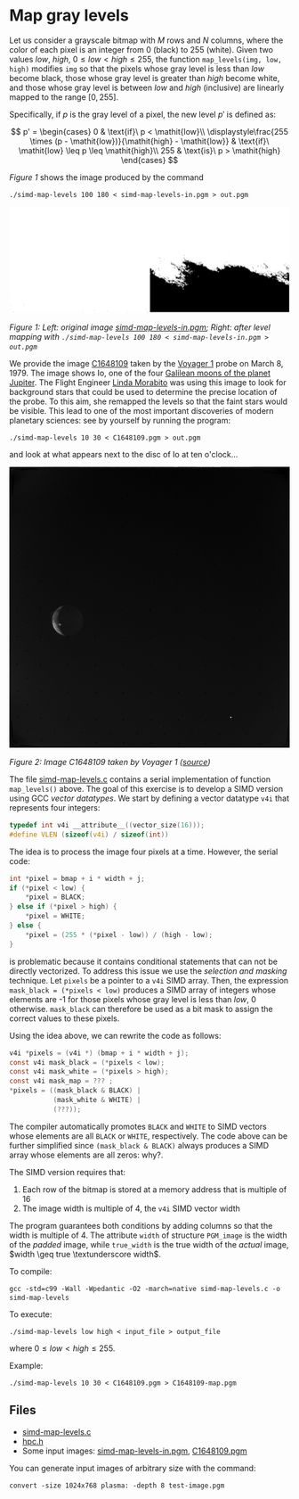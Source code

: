 # Map gray levels

Let us consider a grayscale bitmap with $M$ rows and $N$ columns, where the color of each pixel is an integer from 0 (black) to
255 (white).
Given two values _low_, _high_, $0 \leq \mathit{low} < \mathit{high} \leq 255$, the function `map_levels(img, low, high)`
modifies `img` so that the pixels whose gray level is less than _low_ become black, those whose gray level is greater than _high_
become white, and those whose gray level is between _low_ and _high_ (inclusive) are linearly mapped to the range $[0, 255]$.

Specifically, if $p$ is the gray level of a pixel, the new level $p'$ is defined as:

$$
p' = \begin{cases}
0 & \text{if}\ p < \mathit{low}\\
\displaystyle\frac{255 \times (p - \mathit{low})}{\mathit{high} - \mathit{low}} & \text{if}\ \mathit{low} \leq p \leq \mathit{high}\\
255 & \text{is}\ p > \mathit{high}
\end{cases}
$$

*Figure 1* shows the image produced by the command

```shell
./simd-map-levels 100 180 < simd-map-levels-in.pgm > out.pgm
```

![Figure 1: Left: original image; Right: after level mapping](img/simd-map-levels.png)

*Figure 1: Left: original image [simd-map-levels-in.pgm](img/simd-map-levels-in.pgm); Right: after level mapping with
`./simd-map-levels 100 180 < simd-map-levels-in.pgm > out.pgm`*

We provide the image [C1648109](img/C1648109.pgm) taken by the [Voyager 1](https://voyager.jpl.nasa.gov/) probe on March 8, 1979.
The image shows Io, one of the four [Galilean moons of the planet Jupiter](https://en.wikipedia.org/wiki/Galilean_moons).
The Flight Engineer [Linda Morabito](https://en.wikipedia.org/wiki/Linda_A._Morabito) was using this image to look for background
stars that could be used to determine the precise location of the probe.
To this aim, she remapped the levels so that the faint stars would be visible.
This lead to one of the most important discoveries of modern planetary sciences: see by yourself by running the program:

```shell
./simd-map-levels 10 30 < C1648109.pgm > out.pgm
```

and look at what appears next to the disc of Io at ten o'clock...

![Figure 2: Image C1648109 taken by Voyager 1](img/C1648109.png)

*Figure 2: Image C1648109 taken by Voyager 1 ([source](https://opus.pds-rings.seti.org/#/mission=Voyager&target=Io&cols=opusid,instrument,planet,target,time1,observationduration&widgets=mission,planet,target&order=time1,opusid&view=detail&browse=gallery&cart_browse=gallery&startobs=481&cart_startobs=1&detail=vg-iss-1-j-c1648109))*

The file [simd-map-levels.c](base/simd-map-levels.c) contains a serial implementation of function `map_levels()` above.
The goal of this exercise is to develop a SIMD version using GCC _vector datatypes_.
We start by defining a vector datatype `v4i` that represents four integers:

```C
typedef int v4i __attribute__((vector_size(16)));
#define VLEN (sizeof(v4i) / sizeof(int))
```

The idea is to process the image four pixels at a time. However, the serial code:

```C
int *pixel = bmap + i * width + j;
if (*pixel < low) {
    *pixel = BLACK;
} else if (*pixel > high) {
    *pixel = WHITE;
} else {
    *pixel = (255 * (*pixel - low)) / (high - low);
}
```

is problematic because it contains conditional statements that can not be directly vectorized.
To address this issue we use the _selection and masking_ technique.
Let `pixels` be a pointer to a `v4i` SIMD array.
Then, the expression `mask_black = (*pixels < low)` produces a SIMD array of integers whose elements are -1 for those pixels whose
gray level is less than _low_, 0 otherwise.
`mask_black` can therefore be used as a bit mask to assign the correct values to these pixels.

Using the idea above, we can rewrite the code as follows:

```C
v4i *pixels = (v4i *) (bmap + i * width + j);
const v4i mask_black = (*pixels < low);
const v4i mask_white = (*pixels > high);
const v4i mask_map = ??? ;
*pixels = ((mask_black & BLACK) |
           (mask_white & WHITE) |
           (???));
```

The compiler automatically promotes `BLACK` and `WHITE` to SIMD vectors whose elements are all `BLACK` or `WHITE`, respectively.
The code above can be further simplified since `(mask_black & BLACK)` always produces a SIMD array whose elements are all zeros:
why?.

The SIMD version requires that:

1. Each row of the bitmap is stored at a memory address that is multiple of 16
2. The image width is multiple of 4, the `v4i` SIMD vector width

The program guarantees both conditions by adding columns so that the width is multiple of 4.
The attribute `width` of structure `PGM_image` is the width of the _padded_ image, while `true_width` is the true width of the
_actual_ image, $width \geq true \textunderscore width$.

To compile:

```shell
gcc -std=c99 -Wall -Wpedantic -O2 -march=native simd-map-levels.c -o simd-map-levels
```

To execute:

```shell
./simd-map-levels low high < input_file > output_file
```

where $0 \leq \mathit{low} < \mathit{high} \leq 255$.

Example:

```shell
./simd-map-levels 10 30 < C1648109.pgm > C1648109-map.pgm
```

## Files

- [simd-map-levels.c](base/simd-map-levels.c)
- [hpc.h](../../include/hpc.h)
- Some input images: [simd-map-levels-in.pgm](img/simd-map-levels-in.pgm), [C1648109.pgm](img/C1648109.pgm)

You can generate input images of arbitrary size with the command:

```shell
convert -size 1024x768 plasma: -depth 8 test-image.pgm
```
